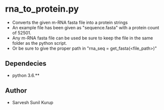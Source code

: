 # rna_to_protein.py
* Converts the given m-RNA fasta file into a protein strings
* An example file has been given as "sequence.fasta" with a protein count of 52501.
* Any m-RNA fasta file can be used be sure to keep the file in the same folder as the python script.
* Or be sure to give the proper path in "rna_seq = get_fasta(<file_path>)"

## Dependecies
* python 3.6.**

## Author
* Sarvesh Sunil Kurup
